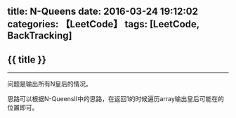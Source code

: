 title: N-Queens
date: 2016-03-24 19:12:02
categories: 【LeetCode】
tags: [LeetCode, BackTracking]
---
## {{ title }} ##

---

问题是输出所有N皇后的情况。

思路可以根据N-QueensII中的思路，在返回1的时候遍历array输出皇后可能在的位置即可。